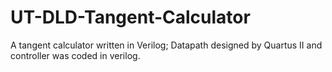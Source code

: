 # UT-DLD-Tangent-Calculator
A tangent calculator written in Verilog; Datapath designed by Quartus II and controller was coded in verilog.
